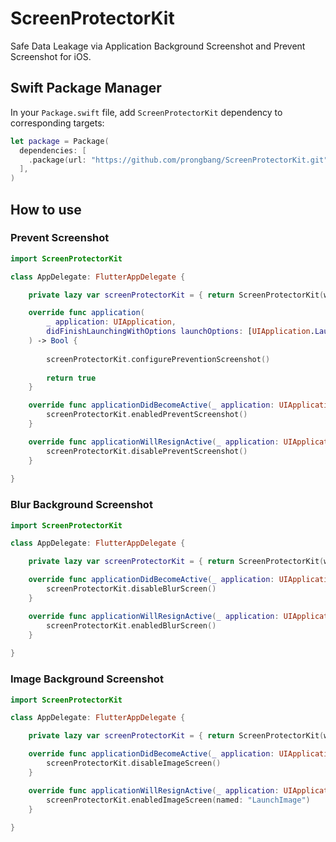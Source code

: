 # ScreenProtectorKit

Safe Data Leakage via Application Background Screenshot and Prevent Screenshot for iOS.

## Swift Package Manager

In your `Package.swift` file, add `ScreenProtectorKit` dependency to corresponding targets:

```swift
let package = Package(
  dependencies: [
    .package(url: "https://github.com/prongbang/ScreenProtectorKit.git", from: "1.0.0"),
  ],
)
```

## How to use

### Prevent Screenshot

```swift
import ScreenProtectorKit

class AppDelegate: FlutterAppDelegate {

    private lazy var screenProtectorKit = { return ScreenProtectorKit(window: window) }()

    override func application(
        _ application: UIApplication,
        didFinishLaunchingWithOptions launchOptions: [UIApplication.LaunchOptionsKey: Any]?
    ) -> Bool {
    
        screenProtectorKit.configurePreventionScreenshot()
    
        return true
    }

    override func applicationDidBecomeActive(_ application: UIApplication) {
        screenProtectorKit.enabledPreventScreenshot()
    }

    override func applicationWillResignActive(_ application: UIApplication) {
        screenProtectorKit.disablePreventScreenshot()
    }
    
}
```

### Blur Background Screenshot

```swift
import ScreenProtectorKit

class AppDelegate: FlutterAppDelegate {

    private lazy var screenProtectorKit = { return ScreenProtectorKit(window: window) }()

    override func applicationDidBecomeActive(_ application: UIApplication) {
        screenProtectorKit.disableBlurScreen()
    }

    override func applicationWillResignActive(_ application: UIApplication) {
        screenProtectorKit.enabledBlurScreen()
    }
    
}
```

### Image Background Screenshot

```swift
import ScreenProtectorKit

class AppDelegate: FlutterAppDelegate {

    private lazy var screenProtectorKit = { return ScreenProtectorKit(window: window) }()

    override func applicationDidBecomeActive(_ application: UIApplication) {
        screenProtectorKit.disableImageScreen()
    }

    override func applicationWillResignActive(_ application: UIApplication) {
        screenProtectorKit.enabledImageScreen(named: "LaunchImage")
    }
    
}
```
